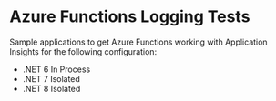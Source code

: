 # Azure Functions Logging Tests

Sample applications to get Azure Functions working with Application Insights for the following configuration:
- .NET 6 In Process
- .NET 7 Isolated
- .NET 8 Isolated
